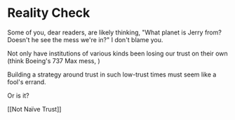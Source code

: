 # Reality Check

Some of you, dear readers, are likely thinking, "What planet is Jerry from? Doesn't he see the mess we're in?" I don't blame you. 

Not only have institutions of various kinds been losing our trust on their own (think Boeing's 737 Max mess, )

Building a strategy around trust in such low-trust times must seem like a fool's errand. 

Or is it? 

[[Not Naïve Trust]]  


